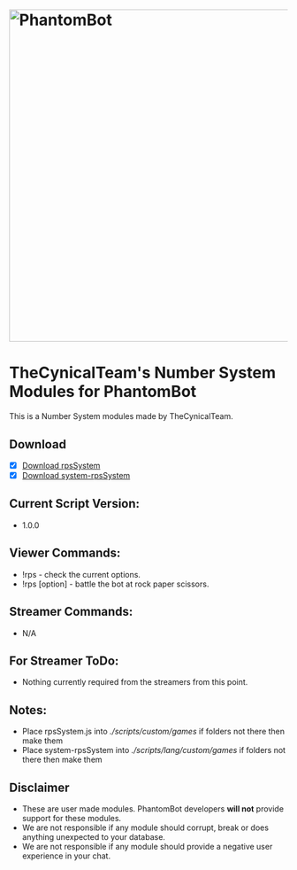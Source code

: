 # <img alt="PhantomBot" src="https://phantombot.tv/img/new-logo-dark-v2.png" width="600px"/>

# TheCynicalTeam's Number System Modules for PhantomBot
This is a Number System modules made by TheCynicalTeam.

## Download
- [x] [Download rpsSystem](/custom/games/rpsSystem/rpsSystem.js?raw=true "rpsSystem")
- [x] [Download system-rpsSystem](/lang/english/custom/games/games-rpsSystem.js?raw=true "system-rpsSystem")

## Current Script Version:
- 1.0.0

## Viewer Commands:
- !rps - check the current options.
- !rps [option] - battle the bot at rock paper scissors.

## Streamer Commands:
- N/A

## For Streamer ToDo:
- Nothing currently required from the streamers from this point.

## Notes:
- Place rpsSystem.js into *./scripts/custom/games* if folders not there then make them
- Place system-rpsSystem into *./scripts/lang/custom/games* if folders not there then make them

## Disclaimer
- These are user made modules. PhantomBot developers **will not** provide support for these modules.
- We are not responsible if any module should corrupt, break or does anything unexpected to your database.
- We are not responsible if any module should provide a negative user experience in your chat.
